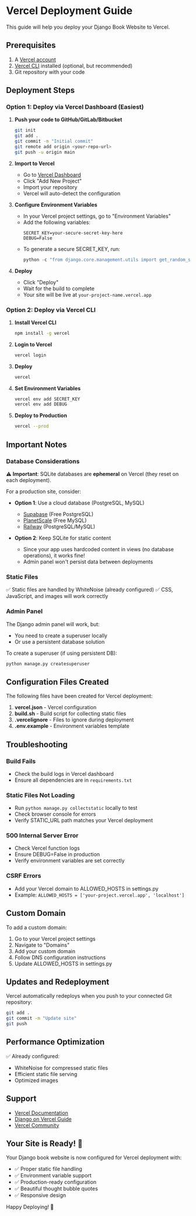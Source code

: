 # Vercel Deployment Guide

This guide will help you deploy your Django Book Website to Vercel.

## Prerequisites

1. A [Vercel account](https://vercel.com/signup)
2. [Vercel CLI](https://vercel.com/docs/cli) installed (optional, but recommended)
3. Git repository with your code

## Deployment Steps

### Option 1: Deploy via Vercel Dashboard (Easiest)

1. **Push your code to GitHub/GitLab/Bitbucket**
   ```bash
   git init
   git add .
   git commit -m "Initial commit"
   git remote add origin <your-repo-url>
   git push -u origin main
   ```

2. **Import to Vercel**
   - Go to [Vercel Dashboard](https://vercel.com/dashboard)
   - Click "Add New Project"
   - Import your repository
   - Vercel will auto-detect the configuration

3. **Configure Environment Variables**
   - In your Vercel project settings, go to "Environment Variables"
   - Add the following variables:
     ```
     SECRET_KEY=your-secure-secret-key-here
     DEBUG=False
     ```
   - To generate a secure SECRET_KEY, run:
     ```python
     python -c "from django.core.management.utils import get_random_secret_key; print(get_random_secret_key())"
     ```

4. **Deploy**
   - Click "Deploy"
   - Wait for the build to complete
   - Your site will be live at `your-project-name.vercel.app`

### Option 2: Deploy via Vercel CLI

1. **Install Vercel CLI**
   ```bash
   npm install -g vercel
   ```

2. **Login to Vercel**
   ```bash
   vercel login
   ```

3. **Deploy**
   ```bash
   vercel
   ```

4. **Set Environment Variables**
   ```bash
   vercel env add SECRET_KEY
   vercel env add DEBUG
   ```

5. **Deploy to Production**
   ```bash
   vercel --prod
   ```

## Important Notes

### Database Considerations

⚠️ **Important**: SQLite databases are **ephemeral** on Vercel (they reset on each deployment).

For a production site, consider:
- **Option 1**: Use a cloud database (PostgreSQL, MySQL)
  - [Supabase](https://supabase.com/) (Free PostgreSQL)
  - [PlanetScale](https://planetscale.com/) (Free MySQL)
  - [Railway](https://railway.app/) (PostgreSQL/MySQL)

- **Option 2**: Keep SQLite for static content
  - Since your app uses hardcoded content in views (no database operations), it works fine!
  - Admin panel won't persist data between deployments

### Static Files

✅ Static files are handled by WhiteNoise (already configured)
✅ CSS, JavaScript, and images will work correctly

### Admin Panel

The Django admin panel will work, but:
- You need to create a superuser locally
- Or use a persistent database solution

To create a superuser (if using persistent DB):
```bash
python manage.py createsuperuser
```

## Configuration Files Created

The following files have been created for Vercel deployment:

1. **vercel.json** - Vercel configuration
2. **build.sh** - Build script for collecting static files
3. **.vercelignore** - Files to ignore during deployment
4. **.env.example** - Environment variables template

## Troubleshooting

### Build Fails
- Check the build logs in Vercel dashboard
- Ensure all dependencies are in `requirements.txt`

### Static Files Not Loading
- Run `python manage.py collectstatic` locally to test
- Check browser console for errors
- Verify STATIC_URL path matches your Vercel deployment

### 500 Internal Server Error
- Check Vercel function logs
- Ensure DEBUG=False in production
- Verify environment variables are set correctly

### CSRF Errors
- Add your Vercel domain to ALLOWED_HOSTS in settings.py
- Example: `ALLOWED_HOSTS = ['your-project.vercel.app', 'localhost']`

## Custom Domain

To add a custom domain:
1. Go to your Vercel project settings
2. Navigate to "Domains"
3. Add your custom domain
4. Follow DNS configuration instructions
5. Update ALLOWED_HOSTS in settings.py

## Updates and Redeployment

Vercel automatically redeploys when you push to your connected Git repository:

```bash
git add .
git commit -m "Update site"
git push
```

## Performance Optimization

✅ Already configured:
- WhiteNoise for compressed static files
- Efficient static file serving
- Optimized images

## Support

- [Vercel Documentation](https://vercel.com/docs)
- [Django on Vercel Guide](https://vercel.com/guides/deploying-django-with-vercel)
- [Vercel Community](https://github.com/vercel/vercel/discussions)

## Your Site is Ready! 🚀

Your Django book website is now configured for Vercel deployment with:
- ✅ Proper static file handling
- ✅ Environment variable support
- ✅ Production-ready configuration
- ✅ Beautiful thought bubble quotes
- ✅ Responsive design

Happy Deploying! 🎉

















